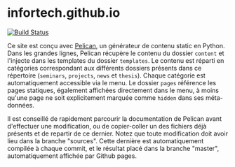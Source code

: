 # infortech.github.io

[![Build Status](https://travis-ci.org/infortech/infortech.github.io.svg?branch=sources)](https://travis-ci.org/infortech/infortech.github.io)

Ce site est conçu avec [Pelican](https://docs.getpelican.com/en/stable/index.html), un générateur de contenu static en Python. 
Dans les grandes lignes, Pelican récupère le contenu du dossier `content` et l'injecte dans les templates du dossier `templates`. 
Le contenu est réparti en catégories correspondant aux différents dossiers présents dans ce répertoire (`seminars`, `projects`, `news` et `thesis`). Chaque catégorie est automatiquement accessible via le menu. Le dossier `pages` référence les pages statiques, également affichées directement dans le menu, à moins qu'une page ne soit explicitement marquée comme `hidden` dans ses méta-données. 

Il est conseillé de rapidement parcourir la documentation de Pelican avant d'effectuer une modification, ou de copier-coller un des fichiers déjà présents et de repartir de ce dernier. 
Notez que toute modification doit avoir lieu dans la branche "sources". Cette dernière est automatiquement compilée à chaque commit, et le résultat placé dans la branche "master", automatiquement affichée par Github pages.